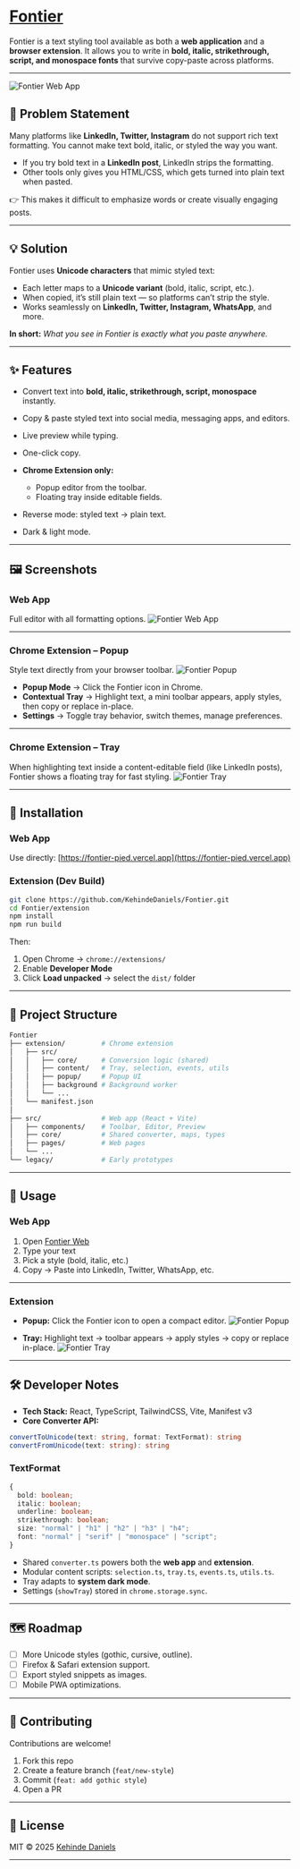 # [Fontier](https://fontier-pied.vercel.app)

Fontier is a text styling tool available as both a **web application** and a **browser extension**.
It allows you to write in **bold, italic, strikethrough, script, and monospace fonts** that survive copy-paste across platforms.

---

![Fontier Web App](public/assetsfontier-webapp.png)

## 📌 Problem Statement

Many platforms like **LinkedIn, Twitter, Instagram** do not support rich text formatting.
You cannot make text bold, italic, or styled the way you want.

- If you try bold text in a **LinkedIn post**, LinkedIn strips the formatting.
- Other tools only gives you HTML/CSS, which gets turned into plain text when pasted.

👉 This makes it difficult to emphasize words or create visually engaging posts.

---

## 💡 Solution

Fontier uses **Unicode characters** that mimic styled text:

- Each letter maps to a **Unicode variant** (bold, italic, script, etc.).
- When copied, it’s still plain text — so platforms can’t strip the style.
- Works seamlessly on **LinkedIn, Twitter, Instagram, WhatsApp**, and more.

**In short:** _What you see in Fontier is exactly what you paste anywhere._

---

## ✨ Features

- Convert text into **bold, italic, strikethrough, script, monospace** instantly.
- Copy & paste styled text into social media, messaging apps, and editors.
- Live preview while typing.
- One-click copy.
- **Chrome Extension only:**

  - Popup editor from the toolbar.
  - Floating tray inside editable fields.

- Reverse mode: styled text → plain text.
- Dark & light mode.

---

## 🖼️ Screenshots

### Web App

Full editor with all formatting options.
![Fontier Web App](public/assetsfontier-webapp.png)

---

### Chrome Extension – Popup

Style text directly from your browser toolbar.
![Fontier Popup](public/assetsfontier-popup.png)

- **Popup Mode** → Click the Fontier icon in Chrome.
- **Contextual Tray** → Highlight text, a mini toolbar appears, apply styles, then copy or replace in-place.
- **Settings** → Toggle tray behavior, switch themes, manage preferences.

---

### Chrome Extension – Tray

When highlighting text inside a content-editable field (like LinkedIn posts), Fontier shows a floating tray for fast styling.
![Fontier Tray](public/assetsplaceholder-tray.png)

---

## 🚀 Installation

### Web App

Use directly: [https://fontier-pied.vercel.app](https://fontier-pied.vercel.app)

### Extension (Dev Build)

```bash
git clone https://github.com/KehindeDaniels/Fontier.git
cd Fontier/extension
npm install
npm run build
```

Then:

1. Open Chrome → `chrome://extensions/`
2. Enable **Developer Mode**
3. Click **Load unpacked** → select the `dist/` folder

---

## 📂 Project Structure

```bash
Fontier
├── extension/         # Chrome extension
│   ├── src/
│   │   ├── core/      # Conversion logic (shared)
│   │   ├── content/   # Tray, selection, events, utils
│   │   ├── popup/     # Popup UI
│   │   ├── background # Background worker
│   │   └── ...
│   └── manifest.json
│
├── src/               # Web app (React + Vite)
│   ├── components/    # Toolbar, Editor, Preview
│   ├── core/          # Shared converter, maps, types
│   ├── pages/         # Web pages
│   └── ...
└── legacy/            # Early prototypes
```

---

## 🎯 Usage

### Web App

1. Open [Fontier Web](https://fontier-pied.vercel.app)
2. Type your text
3. Pick a style (bold, italic, etc.)
4. Copy → Paste into LinkedIn, Twitter, WhatsApp, etc.

---

### Extension

- **Popup:** Click the Fontier icon to open a compact editor.
  ![Fontier Popup](public/assetsfontier-popup.png)

- **Tray:** Highlight text → toolbar appears → apply styles → copy or replace in-place.
  ![Fontier Tray](public/assetsplaceholder-tray.png)

---

## 🛠️ Developer Notes

- **Tech Stack:** React, TypeScript, TailwindCSS, Vite, Manifest v3
- **Core Converter API:**

```ts
convertToUnicode(text: string, format: TextFormat): string
convertFromUnicode(text: string): string
```

### TextFormat

```ts
{
  bold: boolean;
  italic: boolean;
  underline: boolean;
  strikethrough: boolean;
  size: "normal" | "h1" | "h2" | "h3" | "h4";
  font: "normal" | "serif" | "monospace" | "script";
}
```

- Shared `converter.ts` powers both the **web app** and **extension**.
- Modular content scripts: `selection.ts`, `tray.ts`, `events.ts`, `utils.ts`.
- Tray adapts to **system dark mode**.
- Settings (`showTray`) stored in `chrome.storage.sync`.

---

## 🗺 Roadmap

- [ ] More Unicode styles (gothic, cursive, outline).
- [ ] Firefox & Safari extension support.
- [ ] Export styled snippets as images.
- [ ] Mobile PWA optimizations.

---

## 🤝 Contributing

Contributions are welcome!

1. Fork this repo
2. Create a feature branch (`feat/new-style`)
3. Commit (`feat: add gothic style`)
4. Open a PR

---

## 📜 License

MIT © 2025 [Kehinde Daniels](https://github.com/KehindeDaniels)

---
